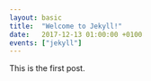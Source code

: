 ```yaml
---
layout: basic
title:  "Welcome to Jekyll!"
date:   2017-12-13 01:00:00 +0100
events: ["jekyll"]
---
```

This is the first post.
